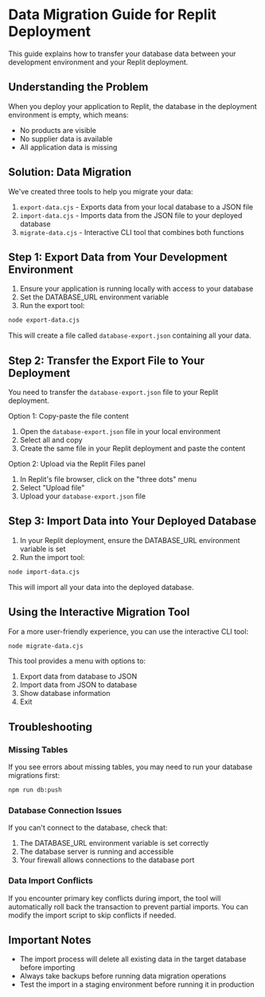 # Data Migration Guide for Replit Deployment

This guide explains how to transfer your database data between your development environment and your Replit deployment.

## Understanding the Problem

When you deploy your application to Replit, the database in the deployment environment is empty, which means:
- No products are visible
- No supplier data is available
- All application data is missing

## Solution: Data Migration

We've created three tools to help you migrate your data:

1. `export-data.cjs` - Exports data from your local database to a JSON file
2. `import-data.cjs` - Imports data from the JSON file to your deployed database
3. `migrate-data.cjs` - Interactive CLI tool that combines both functions

## Step 1: Export Data from Your Development Environment

1. Ensure your application is running locally with access to your database
2. Set the DATABASE_URL environment variable
3. Run the export tool:

```bash
node export-data.cjs
```

This will create a file called `database-export.json` containing all your data.

## Step 2: Transfer the Export File to Your Deployment

You need to transfer the `database-export.json` file to your Replit deployment.

Option 1: Copy-paste the file content
1. Open the `database-export.json` file in your local environment
2. Select all and copy
3. Create the same file in your Replit deployment and paste the content

Option 2: Upload via the Replit Files panel
1. In Replit's file browser, click on the "three dots" menu
2. Select "Upload file"
3. Upload your `database-export.json` file

## Step 3: Import Data into Your Deployed Database

1. In your Replit deployment, ensure the DATABASE_URL environment variable is set
2. Run the import tool:

```bash
node import-data.cjs
```

This will import all your data into the deployed database.

## Using the Interactive Migration Tool

For a more user-friendly experience, you can use the interactive CLI tool:

```bash
node migrate-data.cjs
```

This tool provides a menu with options to:
1. Export data from database to JSON
2. Import data from JSON to database
3. Show database information
4. Exit

## Troubleshooting

### Missing Tables

If you see errors about missing tables, you may need to run your database migrations first:

```bash
npm run db:push
```

### Database Connection Issues

If you can't connect to the database, check that:
1. The DATABASE_URL environment variable is set correctly
2. The database server is running and accessible
3. Your firewall allows connections to the database port

### Data Import Conflicts

If you encounter primary key conflicts during import, the tool will automatically roll back the transaction to prevent partial imports. You can modify the import script to skip conflicts if needed.

## Important Notes

- The import process will delete all existing data in the target database before importing
- Always take backups before running data migration operations
- Test the import in a staging environment before running it in production
